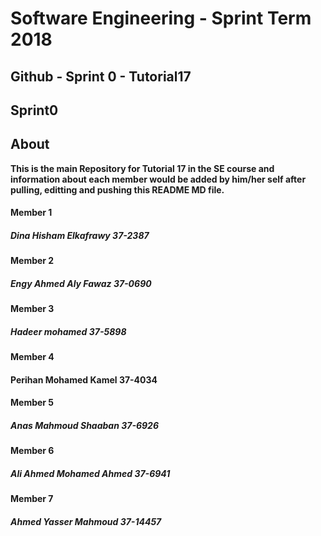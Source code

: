 
# **Software Engineering - Sprint Term 2018**
## Github - Sprint 0 - Tutorial17



## Sprint0

## About
   **This is the main Repository for Tutorial 17 in the SE course and information about each member would be added by him/her self after pulling, editting and pushing this README MD file.**



#### Member 1
##### Dina Hisham Elkafrawy 37-2387

#### Member 2
##### Engy Ahmed Aly Fawaz 37-0690 
 
#### Member 3
##### Hadeer mohamed 37-5898

#### Member 4
#### Perihan Mohamed Kamel 37-4034

#### Member 5
##### Anas Mahmoud Shaaban 37-6926

#### Member 6
##### Ali Ahmed Mohamed Ahmed 37-6941

#### Member 7
##### Ahmed Yasser Mahmoud 37-14457

